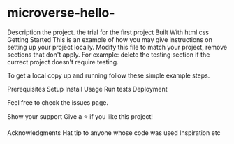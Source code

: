 # microverse-hello-
Description the project.
the trial for the first project
Built With
html
css
Getting Started
This is an example of how you may give instructions on setting up your project locally. Modify this file to match your project, remove sections that don't apply. For example: delete the testing section if the currect project doesn't require testing.

To get a local copy up and running follow these simple example steps.

Prerequisites
Setup
Install
Usage
Run tests
Deployment



Feel free to check the issues page.

Show your support
Give a ⭐️ if you like this project!

Acknowledgments
Hat tip to anyone whose code was used
Inspiration
etc
